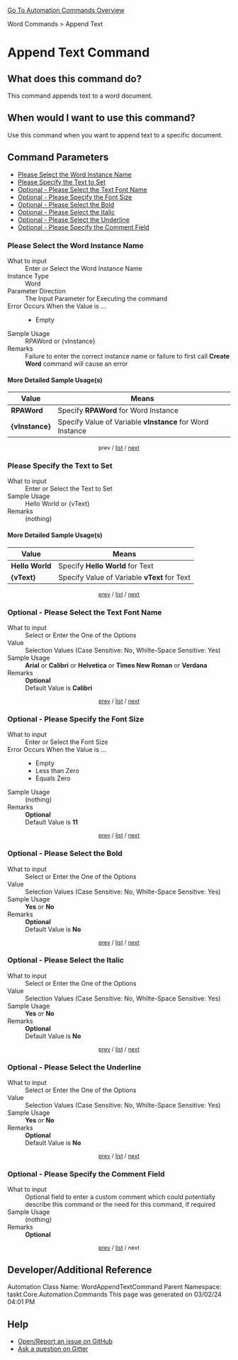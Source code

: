 <!--TITLE: Append Text Command -->
<!-- SUBTITLE: a command in the Word Commands group. -->
[Go To Automation Commands Overview](/automation-commands.md)


Word Commands &gt; Append Text


# Append Text Command


## What does this command do?
This command appends text to a word document.


## When would I want to use this command?
Use this command when you want to append text to a specific document.


<a id="param_list"></a>
## Command Parameters
- [Please Select the Word Instance Name](#param_0)
- [Please Specify the Text to Set](#param_1)
- [Optional - Please Select the Text Font Name](#param_2)
- [Optional - Please Specify the Font Size](#param_3)
- [Optional - Please Select the Bold](#param_4)
- [Optional - Please Select the Italic](#param_5)
- [Optional - Please Select the Underline](#param_6)
- [Optional - Please Specify the Comment Field](#param_7)


<a id="param_0"></a>
### Please Select the Word Instance Name


<dl>
<dt>What to input</dt><dd>Enter or Select the Word Instance Name</dd>
<dt>Instance Type</dt><dd>Word</dd>
<dt>Parameter Direction</dt><dd>The Input Parameter for Executing the command</dd>
<dt>Error Occurs When the Value is ...</dt><dd><ul>
<li>Empty</li>
</ul></dd>
<dt>Sample Usage</dt><dd>RPAWord or {vInstance}</dd>
<dt>Remarks</dt><dd>Failure to enter the correct instance name or failure to first call <strong>Create Word</strong> command will cause an error</dd>
</dl>




#### More Detailed Sample Usage(s)
| Value | Means |
|---|---|
| <strong>RPAWord</strong> | Specify **RPAWord** for Word Instance |
| <strong>{vInstance}</strong> | Specify Value of Variable **vInstance** for Word Instance |


<div style="font-size: 90%; text-align: center">


prev / [list](#param_list) / [next](#param_1)


</div>


<a id="param_1"></a>
### Please Specify the Text to Set


<dl>
<dt>What to input</dt><dd>Enter or Select the Text to Set</dd>
<dt>Sample Usage</dt><dd>Hello World or {vText}</dd>
<dt>Remarks</dt><dd>(nothing)</dd>
</dl>




#### More Detailed Sample Usage(s)
| Value | Means |
|---|---|
| <strong>Hello World</strong> | Specify **Hello World** for Text |
| <strong>{vText}</strong> | Specify Value of Variable **vText** for Text |


<div style="font-size: 90%; text-align: center">


[prev](#param_1) / [list](#param_list) / [next](#param_2)


</div>


<a id="param_2"></a>
### Optional - Please Select the Text Font Name


<dl>
<dt>What to input</dt><dd>Select or Enter the One of the Options</dd>
<dt>Value</dt><dd>Selection Values (Case Sensitive: No, Whilte-Space Sensitive: Yes)</dd>
<dt>Sample Usage</dt><dd><strong>Arial</strong> or  <strong>Calibri</strong> or  <strong>Helvetica</strong> or  <strong>Times New Roman</strong> or  <strong>Verdana</strong></dd>
<dt>Remarks</dt><dd><strong>Optional</strong><br>Default Value is <strong>Calibri</strong></dd>
</dl>




<div style="font-size: 90%; text-align: center">


[prev](#param_2) / [list](#param_list) / [next](#param_3)


</div>


<a id="param_3"></a>
### Optional - Please Specify the Font Size


<dl>
<dt>What to input</dt><dd>Enter or Select the Font Size</dd>
<dt>Error Occurs When the Value is ...</dt><dd><ul>
<li>Empty</li>
<li>Less than Zero</li>
<li>Equals Zero</li>
</ul></dd>
<dt>Sample Usage</dt><dd>(nothing)</dd>
<dt>Remarks</dt><dd><strong>Optional</strong><br>Default Value is <strong>11</strong></dd>
</dl>




<div style="font-size: 90%; text-align: center">


[prev](#param_3) / [list](#param_list) / [next](#param_4)


</div>


<a id="param_4"></a>
### Optional - Please Select the Bold


<dl>
<dt>What to input</dt><dd>Select or Enter the One of the Options</dd>
<dt>Value</dt><dd>Selection Values (Case Sensitive: No, Whilte-Space Sensitive: Yes)</dd>
<dt>Sample Usage</dt><dd><strong>Yes</strong> or  <strong>No</strong></dd>
<dt>Remarks</dt><dd><strong>Optional</strong><br>Default Value is <strong>No</strong></dd>
</dl>




<div style="font-size: 90%; text-align: center">


[prev](#param_4) / [list](#param_list) / [next](#param_5)


</div>


<a id="param_5"></a>
### Optional - Please Select the Italic


<dl>
<dt>What to input</dt><dd>Select or Enter the One of the Options</dd>
<dt>Value</dt><dd>Selection Values (Case Sensitive: No, Whilte-Space Sensitive: Yes)</dd>
<dt>Sample Usage</dt><dd><strong>Yes</strong> or  <strong>No</strong></dd>
<dt>Remarks</dt><dd><strong>Optional</strong><br>Default Value is <strong>No</strong></dd>
</dl>




<div style="font-size: 90%; text-align: center">


[prev](#param_5) / [list](#param_list) / [next](#param_6)


</div>


<a id="param_6"></a>
### Optional - Please Select the Underline


<dl>
<dt>What to input</dt><dd>Select or Enter the One of the Options</dd>
<dt>Value</dt><dd>Selection Values (Case Sensitive: No, Whilte-Space Sensitive: Yes)</dd>
<dt>Sample Usage</dt><dd><strong>Yes</strong> or  <strong>No</strong></dd>
<dt>Remarks</dt><dd><strong>Optional</strong><br>Default Value is <strong>No</strong></dd>
</dl>




<div style="font-size: 90%; text-align: center">


[prev](#param_6) / [list](#param_list) / [next](#param_7)


</div>


<a id="param_7"></a>
### Optional - Please Specify the Comment Field


<dl>
<dt>What to input</dt><dd>Optional field to enter a custom comment which could potentially describe this command or the need for this command, if required</dd>
<dt>Sample Usage</dt><dd>(nothing)</dd>
<dt>Remarks</dt><dd><strong>Optional</strong><br></dd>
</dl>




<div style="font-size: 90%; text-align: center">


[prev](#param_7) / [list](#param_list) / next


</div>


## Developer/Additional Reference
Automation Class Name: WordAppendTextCommand
Parent Namespace: taskt.Core.Automation.Commands
This page was generated on 03/02/24 04:01 PM


## Help
- [Open/Report an issue on GitHub](https://github.com/rcktrncn/taskt/issues/new)
- [Ask a question on Gitter](https://gitter.im/taskt-rpa/Lobby)
